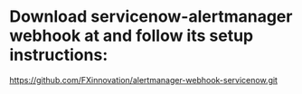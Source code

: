 # Download servicenow-alertmanager webhook at and follow its setup instructions:

  https://github.com/FXinnovation/alertmanager-webhook-servicenow.git